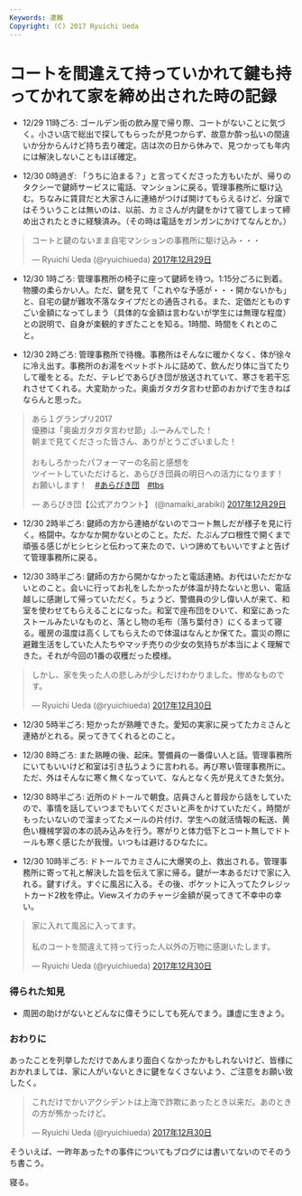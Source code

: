```yaml
---
Keywords: 遭難
Copyright: (C) 2017 Ryuichi Ueda
---
```


# コートを間違えて持っていかれて鍵も持ってかれて家を締め出された時の記録

* 12/29 11時ごろ: ゴールデン街の飲み屋で帰り際、コートがないことに気づく。小さい店で総出で探してもらったが見つからず、故意か酔っ払いの間違いか分からんけど持ち去り確定。店は次の日から休みで、見つかっても年内には解決しないこともほぼ確定。


* 12/30 0時過ぎ: 「うちに泊まる？」と言ってくださった方もいたが、帰りのタクシーで鍵師サービスに電話、マンションに戻る。管理事務所に駆け込む。ちなみに賃貸だと大家さんに連絡がつけば開けてもらえるけど、分譲ではそういうことは無いのは、以前、カミさんが内鍵をかけて寝てしまって締め出されたときに経験済み。（その時は電話をガンガンにかけてなんとか。）


<blockquote class="twitter-tweet" data-lang="ja"><p lang="ja" dir="ltr">コートと鍵のないまま自宅マンションの事務所に駆け込み・・・</p>&mdash; Ryuichi Ueda (@ryuichiueda) <a href="https://twitter.com/ryuichiueda/status/946762635394949120?ref_src=twsrc%5Etfw">2017年12月29日</a></blockquote> <script async src="https://platform.twitter.com/widgets.js" charset="utf-8"></script> 

* 12/30 1時ごろ: 管理事務所の椅子に座って鍵師を待つ。1:15分ごろに到着。物腰の柔らかい人。ただ、鍵を見て「これやな予感が・・・開かないかも」と、自宅の鍵が難攻不落なタイプだとの通告される。また、定価だとものすごい金額になってしまう（具体的な金額は言わないが学生には無理な程度）との説明で、自身が楽観的すぎたことを知る。1時間、時間をくれとのこと。

* 12/30 2時ごろ: 管理事務所で待機。事務所はそんなに暖かくなく、体が徐々に冷え出す。事務所のお湯をペットボトルに詰めて、飲んだり体に当てたりして暖をとる。ただ、テレビであらびき団が放送されていて、寒さを若干忘れさせてくれる。大変助かった。奥歯ガタガタ言わせ節のおかげで生きねばならんと思った。

<blockquote class="twitter-tweet" data-lang="ja"><p lang="ja" dir="ltr">あら１グランプリ2017<br>優勝は「奥歯ガタガタ言わせ節」ふーみんでした！<br>朝まで見てくださった皆さん、ありがとうございました！<br><br>おもしろかったパフォーマーの名前と感想を<br>ツイートしていただけると、あらびき団員の明日への活力になります！<br>お願いします！　<a href="https://twitter.com/hashtag/%E3%81%82%E3%82%89%E3%81%B3%E3%81%8D%E5%9B%A3?src=hash&amp;ref_src=twsrc%5Etfw">#あらびき団</a>　<a href="https://twitter.com/hashtag/tbs?src=hash&amp;ref_src=twsrc%5Etfw">#tbs</a></p>&mdash; あらびき団【公式アカウント】 (@namaiki_arabiki) <a href="https://twitter.com/namaiki_arabiki/status/946815344709996545?ref_src=twsrc%5Etfw">2017年12月29日</a></blockquote> <script async src="https://platform.twitter.com/widgets.js" charset="utf-8"></script> 

* 12/30 2時半ごろ: 鍵師の方から連絡がないのでコート無しだが様子を見に行く。格闘中。なかなか開かないとのこと。ただ、たぶんプロ根性で開くまで頑張る感じがヒシヒシと伝わって来たので、いつ諦めてもいいですよと告げて管理事務所に戻る。

* 12/30 3時半ごろ: 鍵師の方から開かなかったと電話連絡。お代はいただかないとのこと。会いに行ってお礼をしたかったが体温が持たないと思い、電話越しに感謝して帰っていただく。ちょうど、警備員の少し偉い人が来て、和室を使わせてもらえることになった。和室で座布団をひいて、和室にあったストールみたいなものと、落とし物の毛布（落ち葉付き）にくるまって寝る。暖房の温度は高くしてもらえたので体温はなんとか保てた。震災の際に避難生活をしていた人たちやマッチ売りの少女の気持ちが本当によく理解できた。それが今回の1番の収穫だった模様。

<blockquote class="twitter-tweet" data-lang="ja"><p lang="ja" dir="ltr">しかし、家を失った人の悲しみが少しだけわかりました。惨めなものです。</p>&mdash; Ryuichi Ueda (@ryuichiueda) <a href="https://twitter.com/ryuichiueda/status/946924986605846529?ref_src=twsrc%5Etfw">2017年12月30日</a></blockquote> <script async src="https://platform.twitter.com/widgets.js" charset="utf-8"></script> 

* 12/30 5時半ごろ: 短かったが熟睡できた。愛知の実家に戻ってたカミさんと連絡がとれる。戻ってきてくれるとのこと。

* 12/30 8時ごろ: また熟睡の後、起床。警備員の一番偉い人と話。管理事務所にいてもいいけど和室は引き払うように言われる。再び寒い管理事務所に。ただ、外はそんなに寒く無くなっていて、なんとなく先が見えてきた気分。

* 12/30 8時半ごろ: 近所のドトールで朝食。店員さんと普段から話をしていたので、事情を話していつまでもいてくださいと声をかけていただく。時間がもったいないので溜まってたメールの片付け、学生への就活情報の転送、黄色い機械学習の本の読み込みを行う。寒がりと体力低下とコート無しでドトールも寒く感じたが我慢。いつもは避けるひなたに。


* 12/30 10時半ごろ: ドトールでカミさんに大爆笑の上、救出される。管理事務所に寄って礼と解決した旨を伝えて家に帰る。鍵が一本あるだけで家に入れる。鍵すげえ。すぐに風呂に入る。その後、ポケットに入ってたクレジットカード2枚を停止。Viewスイカのチャージ金額が戻ってきて不幸中の幸い。

<blockquote class="twitter-tweet" data-lang="ja"><p lang="ja" dir="ltr">家に入れて風呂に入ってます。<br><br>私のコートを間違えて持って行った人以外の万物に感謝いたします。</p>&mdash; Ryuichi Ueda (@ryuichiueda) <a href="https://twitter.com/ryuichiueda/status/946924739120918528?ref_src=twsrc%5Etfw">2017年12月30日</a></blockquote> <script async src="https://platform.twitter.com/widgets.js" charset="utf-8"></script> 


### 得られた知見

* 周囲の助けがないとどんなに偉そうにしても死んでまう。謙虚に生きよう。

### おわりに

あったことを列挙しただけであんまり面白くなかったかもしれないけど、皆様におかれましては、家に人がいないときに鍵をなくさないよう、ご注意をお願い致したく。

<blockquote class="twitter-tweet" data-lang="ja"><p lang="ja" dir="ltr">これだけでかいアクシデントは上海で詐欺にあったとき以来だ。あのときの方が怖かったけど。</p>&mdash; Ryuichi Ueda (@ryuichiueda) <a href="https://twitter.com/ryuichiueda/status/946909432419459072?ref_src=twsrc%5Etfw">2017年12月30日</a></blockquote> <script async src="https://platform.twitter.com/widgets.js" charset="utf-8"></script> 

そういえば、一昨年あった↑の事件についてもブログには書いてないのでそのうち書こう。


寝る。

